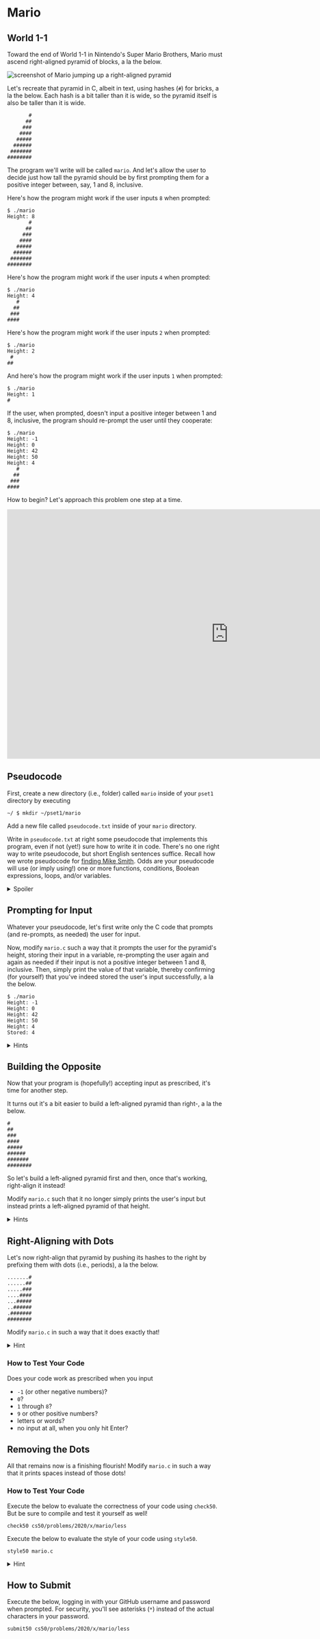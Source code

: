 # Mario

## World 1-1

Toward the end of World 1-1 in Nintendo's Super Mario Brothers, Mario must ascend right-aligned pyramid of blocks, a la the below.

![screenshot of Mario jumping up a right-aligned pyramid](pyramid.png)

Let's recreate that pyramid in C, albeit in text, using hashes (`#`) for bricks, a la the below. Each hash is a bit taller than it is wide, so the pyramid itself is also be taller than it is wide.

```
       #
      ##
     ###
    ####
   #####
  ######
 #######
########
```

The program we'll write will be called `mario`. And let's allow the user to decide just how tall the pyramid should be by first prompting them for a positive integer between, say, 1 and 8, inclusive.

Here's how the program might work if the user inputs `8` when prompted:

```
$ ./mario
Height: 8
       #
      ##
     ###
    ####
   #####
  ######
 #######
########
```

Here's how the program might work if the user inputs `4` when prompted:

```
$ ./mario
Height: 4
   #
  ##
 ###
####
```

Here's how the program might work if the user inputs `2` when prompted:

```
$ ./mario
Height: 2
 #
##
```

And here's how the program might work if the user inputs `1` when prompted:

```
$ ./mario
Height: 1
#
```

If the user, when prompted, doesn't input a positive integer between 1 and 8, inclusive, the program should re-prompt the user until they cooperate:

```
$ ./mario
Height: -1
Height: 0
Height: 42
Height: 50
Height: 4
   #
  ##
 ###
####
```

How to begin? Let's approach this problem one step at a time.

<iframe width="1034" height="582" src="https://www.youtube.com/embed/NAs4FIWkJ4s" frameborder="0" allow="accelerometer; autoplay; clipboard-write; encrypted-media; gyroscope; picture-in-picture" allowfullscreen></iframe>

## Pseudocode

First, create a new directory (i.e., folder) called `mario` inside of your `pset1` directory by executing

```
~/ $ mkdir ~/pset1/mario
```

Add a new file called `pseudocode.txt` inside of your `mario` directory.

Write in `pseudocode.txt` at right some pseudocode that implements this program, even if not (yet!) sure how to write it in code. There's no one right way to write pseudocode, but short English sentences suffice. Recall how we wrote pseudocode for [finding Mike Smith](https://docs.google.com/presentation/d/17wRd8ksO6QkUq906SUgm17AqcI-Jan42jkY-EmufxnE/edit?usp=sharing). Odds are your pseudocode will use (or imply using!) one or more functions, conditions, Boolean expressions, loops, and/or variables.

<details>
    <summary>Spoiler</summary>
    <p>There’s more than one way to do this, so here’s just one!</p>

<ol>
  <li>Prompt user for height</li>
  <li>If height is less than 1 or greater than 8 (or not an integer at all), go back one step</li>
  <li>Iterate from 1 through height:
    <ol>
      <li>On iteration <em>i</em>, print <em>i</em> hashes and then a newline</li>
    </ol>
  </li>
</ol>

<p>It’s okay to edit your own after seeing this pseudocode here, but don’t simply copy/paste ours into your own!</p>
</details>

## Prompting for Input

Whatever your pseudocode, let's first write only the C code that prompts (and re-prompts, as needed) the user for input.

Now, modify `mario.c` such a way that it prompts the user for the pyramid's height, storing their input in a variable, re-prompting the user again and again as needed if their input is not a positive integer between 1 and 8, inclusive. Then, simply print the value of that variable, thereby confirming (for yourself) that you've indeed stored the user's input successfully, a la the below.

```
$ ./mario
Height: -1
Height: 0
Height: 42
Height: 50
Height: 4
Stored: 4
```

<details>
    <summary>Hints</summary>
    <ul>
  <li data-marker="*">Recall that you can compile your program with <code class="highlighter-rouge">make</code>.</li>
  <li data-marker="*">Recall that you can print an <code class="highlighter-rouge">int</code> with <code class="highlighter-rouge">printf</code> using <code class="highlighter-rouge">%i</code>.</li>
  <li data-marker="*">Recall that you can get an integer from the user with <code class="highlighter-rouge">get_int</code>.</li>
  <li data-marker="*">Recall that <code class="highlighter-rouge">get_int</code> is declared in <code class="highlighter-rouge">cs50.h</code>.</li>
  <li data-marker="*">Recall that we prompted the user for a positive integer in class via <code class="highlighter-rouge">positive.c</code>.</li>
</ul>
</details>

## Building the Opposite

Now that your program is (hopefully!) accepting input as prescribed, it's time for another step.

It turns out it's a bit easier to build a left-aligned pyramid than right-, a la the below.

```
#
##
###
####
#####
######
#######
########
```

So let's build a left-aligned pyramid first and then, once that's working, right-align it instead!

Modify `mario.c` such that it no longer simply prints the user's input but instead prints a left-aligned pyramid of that height.

<details>
    <summary>Hints</summary>
    <ul>
  <li data-marker="*">Keep in mind that a hash is just a character like any other, so you can print it with <code class="highlighter-rouge">printf</code>.</li>
  <li data-marker="*">Just as Scratch has a <a href="https://docs.google.com/presentation/d/17wRd8ksO6QkUq906SUgm17AqcI-Jan42jkY-EmufxnE/edit?usp=sharing">Repeat</a> block, so does C have a <a href="https://docs.google.com/presentation/d/191XW0DHWlW6WmAhYuFUYnZKUlDx0N4u4Fp81AeW-uNs/edit?usp=sharing"><code class="highlighter-rouge">for</code></a> loop, via which you can iterate some number times. Perhaps on each iteration, <em>i</em>, you could print that many hashes?</li>
  <li data-marker="*">
    <p>You can actually “nest” loops, iterating with one variable (e.g., <code class="highlighter-rouge">i</code>) in the “outer” loop and another (e.g., <code class="highlighter-rouge">j</code>) in the “inner” loop. For instance, here’s how you might print a square of height and width <code class="highlighter-rouge">n</code>, below. Of course, it’s not a square that you want to print!</p>

    <div class="highlighter-rouge"><div class="highlight"><pre class="highlight"><code>  for (int i = 0; i &lt; n; i++)
  {
      for (int j = 0; j &lt; n; j++)
      {
          printf("#");
      }
      printf("\n");
  }
</code></pre></div>    </div>
  </li>
</ul>
</details>

## Right-Aligning with Dots

Let's now right-align that pyramid by pushing its hashes to the right by prefixing them with dots (i.e., periods), a la the below.

```
.......#
......##
.....###
....####
...#####
..######
.#######
########
```

Modify `mario.c` in such a way that it does exactly that!

<details>
    <summary>Hint</summary>

Notice how the number of dots needed on each line is the "opposite" of the number of that line's hashes. For a pyramid of height 8, like the above, the first line has but 1 hash and thus 7 dots. The bottom line, meanwhile, has 8 hashes and thus 0 dots. Via what formula (or arithmetic, really) could you print that many dots?

</details>

### How to Test Your Code

Does your code work as prescribed when you input

* `-1` (or other negative numbers)?
* `0`?
* `1` through `8`?
* `9` or other positive numbers?
* letters or words?
* no input at all, when you only hit Enter?

## Removing the Dots

All that remains now is a finishing flourish! Modify `mario.c` in such a way that it prints spaces instead of those dots!

### How to Test Your Code

Execute the below to evaluate the correctness of your code using `check50`. But be sure to compile and test it yourself as well!

```
check50 cs50/problems/2020/x/mario/less
```

Execute the below to evaluate the style of your code using `style50`.

```
style50 mario.c
```

<details>
    <summary>Hint</summary>

A space is just a press of your space bar, just as a period is just a press of its key! Just remember that `printf` requires that you surround both with double quotes!

</details>

## How to Submit

Execute the below, logging in with your GitHub username and password when prompted. For security, you'll see asterisks (`*`) instead of the actual characters in your password.

```
submit50 cs50/problems/2020/x/mario/less
```